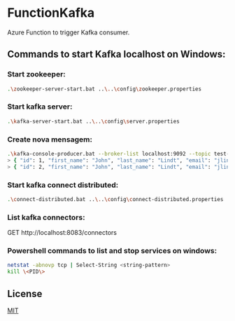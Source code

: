 # FunctionKafka
Azure Function to trigger Kafka consumer.

## Commands to start Kafka localhost on Windows:

### Start zookeeper:

```bash
.\zookeeper-server-start.bat ..\..\config\zookeeper.properties
```


### Start kafka server:

```bash
.\kafka-server-start.bat ..\..\config\server.properties
```


### Create nova mensagem:

```bash
.\kafka-console-producer.bat --broker-list localhost:9092 --topic test-topic
> { "id": 1, "first_name": "John", "last_name": "Lindt", "email": "jlindt@gmail.com", "gender": "Male", "product": 1234 }
> { "id": 2, "first_name": "John", "last_name": "Lindt", "email": "jlindt@gmail.com", "gender": "Male", "product": 5678 }
```


### Start kafka connect distributed:

```bash
.\connect-distributed.bat ..\..\config\connect-distributed.properties
```


### List kafka connectors:

GET http://localhost:8083/connectors


### Powershell commands to list and stop services on windows:


```bash
netstat -abnovp tcp | Select-String <string-pattern>
kill \<PID\>
```


## License
[MIT](https://choosealicense.com/licenses/mit/)
